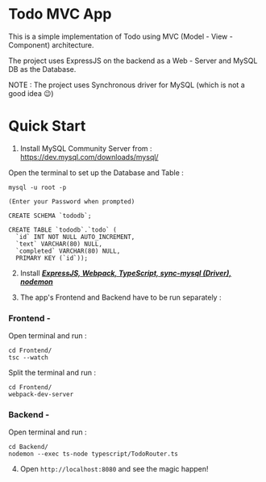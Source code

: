 # Todo MVC App

This is a simple implementation of Todo using MVC (Model - View - Component) architecture.

The project uses ExpressJS on the backend as a Web - Server and MySQL DB as the Database.

NOTE : The project uses Synchronous driver for MySQL (which is not a good idea 😉)


# Quick Start

1) Install MySQL Community Server from : https://dev.mysql.com/downloads/mysql/

Open the terminal to set up the Database and Table : 

```
mysql -u root -p

(Enter your Password when prompted)

CREATE SCHEMA `tododb`;

CREATE TABLE `tododb`.`todo` (
  `id` INT NOT NULL AUTO_INCREMENT,
  `text` VARCHAR(80) NULL,
  `completed` VARCHAR(80) NULL,
  PRIMARY KEY (`id`));

```

2) Install *<u><b>ExpressJS, Webpack, TypeScript, sync-mysql (Driver), nodemon</u></b>*

3) The app's Frontend and Backend have to be run separately : 

### <b> Frontend - </b>


Open terminal and run : 

```
cd Frontend/
tsc --watch
```

Split the terminal and run : 

```
cd Frontend/
webpack-dev-server
```

### <b> Backend - </b>

Open terminal and run : 
```
cd Backend/
nodemon --exec ts-node typescript/TodoRouter.ts
```

4) Open `http://localhost:8080` and see the magic happen!


